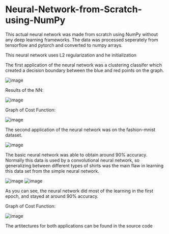 # Neural-Network-from-Scratch-using-NumPy

This actual neural network was made from scratch using NumPy without any deep learning frameworks. The data was processed seperately from tensorflow and pytorch and converted to numpy arrays. 

This neural network uses L2 regularization and he initialization

The first application of the neural network was a clustering classifer which created a decision boundary between the blue and red points on the graph. 

![image](https://user-images.githubusercontent.com/108239710/194942939-4d45c220-cfd6-4de9-867d-99a86585b8b1.png)

Results of the NN:

![image](https://user-images.githubusercontent.com/108239710/194943371-9085f7e0-46c4-42d0-b9c4-fa24cbecbec6.png)

Graph of Cost Function:

![image](https://user-images.githubusercontent.com/108239710/194943405-178f8494-8ae7-42c8-9657-44eaa0ea5586.png)

The second application of the neural network was on the fashion-mnist dataset. 

![image](https://user-images.githubusercontent.com/108239710/194943753-39e77214-17b1-4ab1-abc5-88ec11fdf81e.png)

The basic neural network was able to obtain around 90% accuracy. Normally this data is used by a convolutional neural network, so generalizing between different types of shirts was the main flaw in learning this data set from the simple neural network.

![image](https://user-images.githubusercontent.com/108239710/194943786-86091214-5435-48b2-bba9-6e5b129a600b.png)
![image](https://user-images.githubusercontent.com/108239710/194943805-ae5ec3b7-5a73-47c0-954c-bb019c9ac02c.png)

As you can see, the neural network did most of the learning in the first epoch, and stayed at around 90% accuracy. 

Graph of Cost Function:

![image](https://user-images.githubusercontent.com/108239710/194943963-cc6012e5-6422-4f74-af86-73c075b1dd21.png)

The artitectures for both applications can be found in the source code



